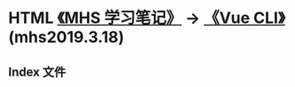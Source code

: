 # HTML [《MHS 学习笔记》] -> [《Vue CLI》] (mhs2019.3.18)

## Index 文件



##
[《MHS 学习笔记》]: https://mhsnet.github.io/mhsstudynotes/ "《MHS 学习笔记》"
[《Vue CLI》]: https://mhsnet.github.io/mhsstudynotes/vue/cli/index.html "《Vue CLI》"

[HTML]: https://mhsnet.github.io/mhsstudynotes/vue/cli/guide/html.html "HTML"